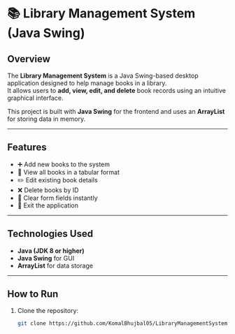 # 📚 Library Management System (Java Swing)

## Overview
The **Library Management System** is a Java Swing-based desktop application designed to help manage books in a library.  
It allows users to **add, view, edit, and delete** book records using an intuitive graphical interface.

This project is built with **Java Swing** for the frontend and uses an **ArrayList** for storing data in memory.

---

## Features
- ➕ Add new books to the system
- 📖 View all books in a tabular format
- ✏️ Edit existing book details
- ❌ Delete books by ID
- 🧹 Clear form fields instantly
- 🚪 Exit the application

---

## Technologies Used
- **Java (JDK 8 or higher)**
- **Java Swing** for GUI
- **ArrayList** for data storage

---

## How to Run
1. Clone the repository:
   ```bash
   git clone https://github.com/KomalBhujbal05/LibraryManagementSystem.git
